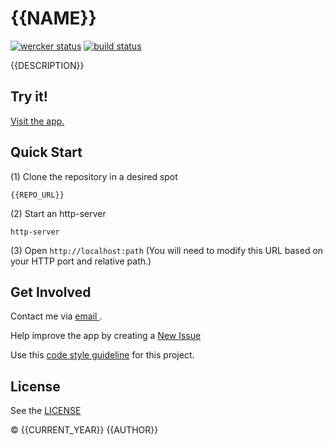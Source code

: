 <!--===========================================================================
#
# Copyright © {{CURRENT_YEAR}} {{AUTHOR}}. All rights reserved.
#
# IMPORTANT: This file was generated by `grunt generate-readme`. This is meant
# to be a general template, and CAN/SHOULD be modified to suite your 
# repository.
#
# IMPORTANT: `grunt generate-readme` is a custom command (Found
# https://github.com/brandonLi8/grunt-config/Gruntfile.js). Your repository's 
# Gruntfile must extend to this Gruntfile to run that command.
#
# Your package.json determines the content of this file.
* 
# @author {{AUTHOR}} {{AUTHOR_EMAIL}}
#
#===========================================================================-->
# {{NAME}} <!-- 'name' key in package.json. Should match repository name. -->

<!-- NOTE: WERCKER_KEY and TRAVIS are defined in package.json as `wercker-key` and `travis` respectively. -->
[![wercker status](https://app.wercker.com/status/{{WERCKER_KEY}}/m/master "wercker status")](https://app.wercker.com/project/byKey/{{WERCKER_KEY}})
[![build status](https://api.travis-ci.org/{{TRAVIS}}.svg?branch=master)](https://travis-ci.org/{{TRAVIS}})

{{DESCRIPTION}} <!-- Found in the 'description' key. If not provided, this should be empty -->

## Try it!
<a href="{{HOMEPAGE}}" target="_blank">Visit the app.</a>

<!-- Uncomment to add a screen shot:  -->
<!-- <img src="" alt="Screenshot" style="width: 400px;"/>
</a> -->

## Quick Start
(1) Clone the repository in a desired spot
```
{{REPO_URL}}
```
(2) Start an http-server
```
http-server
```

(3) Open `http://localhost:path` (You will need to modify this URL based on your HTTP port and relative path.)

## Get Involved

Contact me via <a href="mailto:{{AUTHOR_EMAIL}}" target="_blank"> email </a>.

Help improve the app by creating a <a href="{{REPO_URL}}" target="_blank">New Issue</a>

<!-- NOTE: this can change to whatever you want.. create a fork to customizable the code style -->
Use this [code style guideline](https://github.com/brandonLi8/grunt-config/templates/code-style.md) for this project.

## License
<!-- NOTE: License link is not apart of package.json. It is rather derived from the repository url. Your License should be in the root directory under the file LICENSE -->
See the <a href="{{LICENSE}}" target="_blank">LICENSE</a>

© {{CURRENT_YEAR}} {{AUTHOR}}